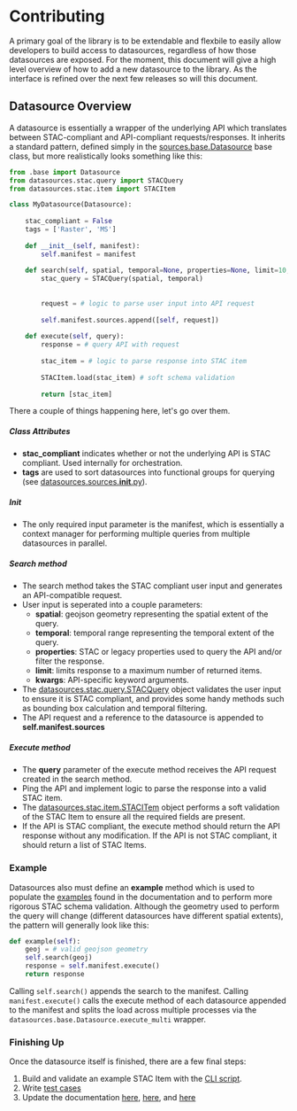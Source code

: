 # Contributing

A primary goal of the library is to be extendable and flexbile to easily allow developers to build access to datasources, regardless of how those datasources are exposed.  For the moment, this document will give a high level overview of how to add a new datasource to the library.  As the interface is refined over the next few releases so will this document.

## Datasource Overview

A datasource is essentially a wrapper of the underlying API which translates between STAC-compliant and API-compliant requests/responses.  It inherits a standard pattern, defined simply in the [sources.base.Datasource](../datasources/sources/base.py) base class, but more realistically looks something like this:

```python
from .base import Datasource
from datasources.stac.query import STACQuery
from datasources.stac.item import STACItem

class MyDatasource(Datasource):
    
    stac_compliant = False
    tags = ['Raster', 'MS']
    
    def __init__(self, manifest):
        self.manifest = manifest
       
    def search(self, spatial, temporal=None, properties=None, limit=10, **kwargs):
        stac_query = STACQuery(spatial, temporal)
        
        
        request = # logic to parse user input into API request
        
        self.manifest.sources.append([self, request])
        
    def execute(self, query):
        response = # query API with request
        
        stac_item = # logic to parse response into STAC item
        
        STACItem.load(stac_item) # soft schema validation
        
        return [stac_item]
```
There a couple of things happening here, let's go over them.

##### Class Attributes
- **stac_compliant** indicates whether or not the underlying API is STAC compliant.  Used internally for orchestration.
- **tags** are used to sort datasources into functional groups for querying (see [datasources.sources.__init__.py](../datasources/sources/__init__.py)).

##### Init
- The only required input parameter is the manifest, which is essentially a context manager for performing multiple queries from multiple datasources in parallel.  

##### Search method
- The search method takes the STAC compliant user input and generates an API-compatible request.
- User input is seperated into a couple parameters:
  - **spatial**: geojson geometry representing the spatial extent of the query.
  - **temporal**: temporal range representing the temporal extent of the query.
  - **properties**: STAC or legacy properties used to query the API and/or filter the response.
  - **limit**: limits response to a maximum number of returned items.
  - **kwargs**: API-specific keyword arguments.
- The [datasources.stac.query.STACQuery](../datasources/stac/query.py) object validates the user input to ensure it is STAC compliant, and provides some handy methods such as bounding box calculation and temporal filtering.
- The API request and a reference to the datasource is appended to **self.manifest.sources**

##### Execute method
- The **query** parameter of the execute method receives the API request created in the search method.
- Ping the API and implement logic to parse the response into a valid STAC item.
- The [datasources.stac.item.STACITem](../datasources/stac/item.py) object performs a soft validation of the STAC Item to ensure all the required fields are present.
- If the API is STAC compliant, the execute method should return the API response without any modification.  If the API is not STAC compliant, it should return a list of STAC Items.

### Example
Datasources also must define an **example** method which is used to populate the [examples](examples/) found in the documentation and to perform more rigorous STAC schema validation.  Although the geometry used to perform the query will change (different datasources have different spatial extents), the pattern will generally look like this:

```python
def example(self):
    geoj = # valid geojson geometry
    self.search(geoj)
    response = self.manifest.execute()
    return response
```

Calling `self.search()` appends the search to the manifest.  Calling `manifest.execute()` calls the execute method of each datasource appended to the manifest and splits the load across multiple processes via the `datasources.base.Datasource.execute_multi` wrapper.

### Finishing Up
Once the datasource itself is finished, there are a few final steps:
1. Build and validate an example STAC Item with the [CLI script](../datasources/scripts/_cli.py).
2. Write [test cases](../../tests)
3. Update the documentation [here](datasource-reference.md), [here](README.md), and [here](../README.md)

